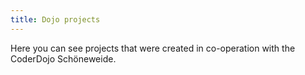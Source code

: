 ```yaml
---
title: Dojo projects
---
```


Here you can see projects that were created in co-operation with the CoderDojo Schöneweide.